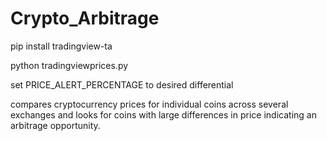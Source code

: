 # Crypto_Arbitrage

pip install tradingview-ta

python tradingviewprices.py

set PRICE_ALERT_PERCENTAGE to desired differential 

compares cryptocurrency prices for individual coins across several exchanges and looks for coins with large differences in price indicating an arbitrage opportunity.
